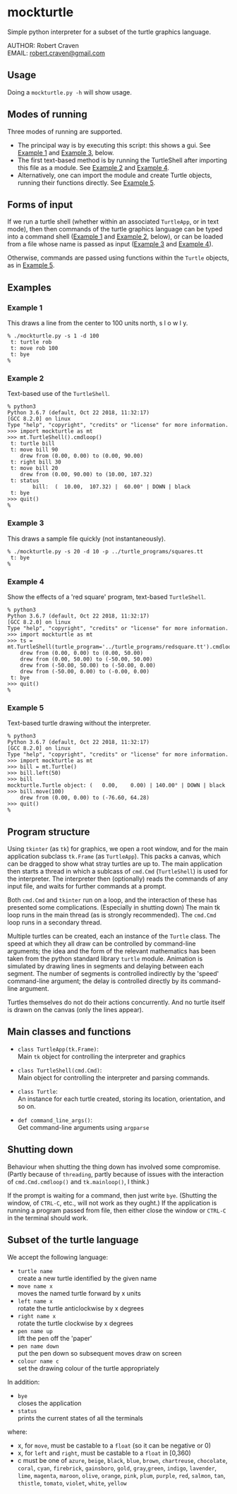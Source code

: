 # mockturtle
Simple python interpreter for a subset of the turtle graphics language.

AUTHOR: Robert Craven  
EMAIL:  robert.craven@gmail.com

## Usage

Doing a `mockturtle.py -h` will show usage.

## Modes of running

Three modes of running are supported.

 - The principal way is by executing this script: this shows a gui.
   See [Example 1](#example-1) and [Example 3](#example-3), below.
 - The first text-based method is by running the TurtleShell after importing
   this file as a module.  See [Example 2](#example-2) and
   [Example 4](#example-4).
 - Alternatively, one can import the module and create Turtle objects,
   running their functions directly.  See [Example 5](#example-5).

## Forms of input

If we run a turtle shell (whether within an associated `TurtleApp`, or
in text mode), then then commands of the turtle graphics language can
be typed into a command shell ([Example 1](#example-1) and
[Example 2](#example-2), below), or can be loaded from a file whose
name is passed as input ([Example 3](#example-3) and
[Example 4](#example-4)).

Otherwise, commands are passed using functions within the `Turtle` objects,
as in [Example 5](#example-5).

## Examples

### Example 1

This draws a line from the center to 100 units north, s l o w l y.

    % ./mockturtle.py -s 1 -d 100              
     t: turtle rob  
     t: move rob 100  
     t: bye  
    % 

### Example 2

Text-based use of the `TurtleShell`.

    % python3  
    Python 3.6.7 (default, Oct 22 2018, 11:32:17)   
    [GCC 8.2.0] on linux  
    Type "help", "copyright", "credits" or "license" for more information.  
    >>> import mockturtle as mt  
    >>> mt.TurtleShell().cmdloop()  
     t: turtle bill   
     t: move bill 90  
        drew from (0.00, 0.00) to (0.00, 90.00)  
     t: right bill 30  
     t: move bill 20  
        drew from (0.00, 90.00) to (10.00, 107.32)  
     t: status  
            bill:  (  10.00,  107.32) |  60.00° | DOWN | black  
     t: bye  
    >>> quit()  
    %

### Example 3

This draws a sample file quickly (not instantaneously).

    % ./mockturtle.py -s 20 -d 10 -p ../turtle_programs/squares.tt
     t: bye
    %

### Example 4

Show the effects of a 'red square' program, text-based `TurtleShell`.

    % python3
    Python 3.6.7 (default, Oct 22 2018, 11:32:17) 
    [GCC 8.2.0] on linux
    Type "help", "copyright", "credits" or "license" for more information.
    >>> import mockturtle as mt
    >>> ts = mt.TurtleShell(turtle_program='../turtle_programs/redsquare.tt').cmdloop()
        drew from (0.00, 0.00) to (0.00, 50.00)
        drew from (0.00, 50.00) to (-50.00, 50.00)
        drew from (-50.00, 50.00) to (-50.00, 0.00)
        drew from (-50.00, 0.00) to (-0.00, 0.00)
     t: bye
    >>> quit()
    %

### Example 5

Text-based turtle drawing without the interpreter.

    % python3
    Python 3.6.7 (default, Oct 22 2018, 11:32:17) 
    [GCC 8.2.0] on linux
    Type "help", "copyright", "credits" or "license" for more information.
    >>> import mockturtle as mt
    >>> bill = mt.Turtle()
    >>> bill.left(50)
    >>> bill
    mockturtle.Turtle object: (   0.00,    0.00) | 140.00° | DOWN | black
    >>> bill.move(100)
        drew from (0.00, 0.00) to (-76.60, 64.28)
    >>> quit()
    %

## Program structure

Using `tkinter` (as `tk`) for graphics, we open a root window, and for the
main application subclass `tk.Frame` (as `TurtleApp`).  This packs a
canvas, which can be dragged to show what stray turtles are up to.
The main application then starts a thread in which a sublcass of
`cmd.Cmd` (`TurtleShell`) is used for the interpreter.  The interpreter
then (optionally) reads the commands of any input file, and waits for
further commands at a prompt.

Both `cmd.Cmd` and `tkinter` run on a loop, and the interaction of these
has presented some complications.  (Especially in shutting down)  The
main tk loop runs in the main thread (as is strongly recommended).
The `cmd.Cmd` loop runs in a secondary thread.

Multiple turtles can be created, each an instance of the `Turtle` class.
The speed at which they all draw can be controlled by command-line
arguments; the idea and the form of the relevant mathematics has been
taken from the python standard library `turtle` module.  Animation is
simulated by drawing lines in segments and delaying between each
segment.  The number of segments is controlled indirectly by the
'speed' command-line argument; the delay is controlled directly by
its command-line argument.

Turtles themselves do not do their actions concurrently.  And no
turtle  itself is drawn on the canvas (only the lines appear).

## Main classes and functions

  - `class TurtleApp(tk.Frame)`:  
    Main `tk` object for controlling the interpreter and graphics

  - `class TurtleShell(cmd.Cmd)`:  
    Main object for controlling the interpreter and parsing
    commands.

  - `class Turtle`:  
    An instance for each turtle created, storing its location,
    orientation, and so on.

  - `def command_line_args()`:  
    Get command-line arguments using `argparse`

## Shutting down

Behaviour when shutting the thing down has involved some compromise.
(Partly because of `threading`, partly because of issues with the
interaction of `cmd.Cmd.cmdloop()` and `tk.mainloop()`, I think.)  

If the prompt is waiting for a command, then just write `bye`.
(Shutting the window, of `CTRL-C`, etc., will not work as they ought.)
If the application is running a program passed from file, then either
close the window or `CTRL-C` in the terminal should work.

## Subset of the turtle language

We accept the following language:

 - `turtle name`  
   create a new turtle identified by the given name
 - `move name x`  
   moves the named turtle forward by x units
 - `left name x`  
   rotate the turtle anticlockwise by x degrees
 - `right name x`  
   rotate the turtle clockwise by x degrees
 - `pen name up`  
   lift the pen off the 'paper'
 - `pen name down`  
   put the pen down so subsequent moves draw on screen
 - `colour name c`  
   set the drawing colour of the turtle appropriately

In addition:

 - `bye`  
   closes the application
 - `status`  
   prints the current states of all the terminals

where:

  - x, for `move`, must be castable to a `float` (so it can be negative or 0)
  - x, for `left` and `right`, must be castable to a `float` in [0,360)
  - c must be one of `azure`, `beige`, `black`, `blue`, `brown`,
    `chartreuse`, `chocolate`, `coral`, `cyan`,
    `firebrick`, `gainsboro`, `gold`, `gray`,`green`,
    `indigo`, `lavender`, `lime`, `magenta`,
    `maroon`, `olive`, `orange`, `pink`, `plum`,
    `purple`, `red`, `salmon`, `tan`, `thistle`,
    `tomato`, `violet`, `white`, `yellow`
